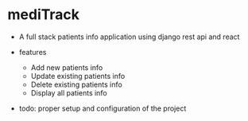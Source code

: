 # mediTrack
- A full stack patients info application using django rest api and react
- features
    - Add new patients info
    - Update existing patients info
    - Delete existing patients info
    - Display all patients info

- todo: proper setup and configuration of the project
